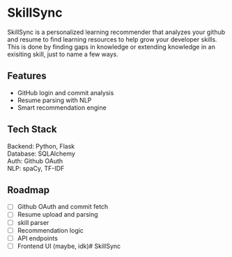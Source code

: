 # SkillSync

SkillSync is a personalized learning recommender that analyzes your github and resume to find learning resources to help grow your developer skills. This is done by finding gaps in knowledge or extending knowledge in an exisiting skill, just to name a few ways. 

## Features
- GitHub login and commit analysis
- Resume parsing with NLP
- Smart recommendation engine

## Tech Stack
Backend: Python, Flask\
Database: SQLAlchemy\
Auth: Github OAuth\
NLP: spaCy, TF-IDF

## Roadmap
- [ ] Github OAuth and commit fetch
- [ ] Resume upload and parsing
- [ ] skill parser
- [ ] Recommendation logic
- [ ] API endpoints
- [ ] Frontend UI (maybe, idk)# SkillSync
